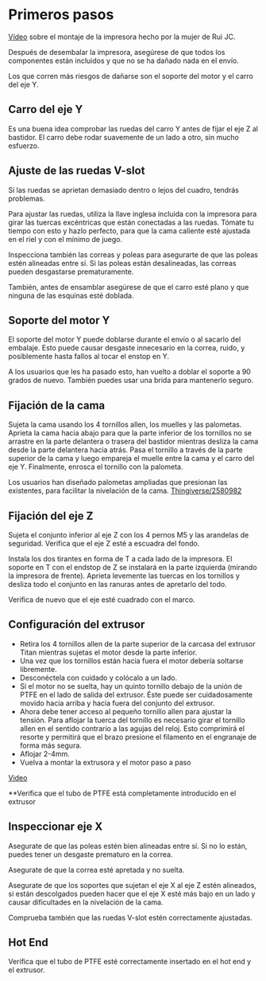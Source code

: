 # Primeros pasos


[Vídeo](https://www.youtube.com/watch?v=fiS3RKAHpXA) sobre el montaje de la impresora hecho por la mujer de Rui JC.

Después de desembalar la impresora, asegúrese de que todos los componentes están incluidos y que no se ha dañado nada en el envío.

Los que corren más riesgos de dañarse son el soporte del motor y el carro del eje Y.

## Carro del eje Y

Es una buena idea comprobar las ruedas del carro Y antes de fijar el eje Z al bastidor. El carro debe rodar suavemente de un lado a otro, sin mucho esfuerzo.

## Ajuste de las ruedas V-slot

Si las ruedas se aprietan demasiado dentro o lejos del cuadro, tendrás problemas.

Para ajustar las ruedas, utiliza la llave inglesa incluida con la impresora para girar las tuercas excéntricas que están conectadas a las ruedas. Tómate tu tiempo con esto y hazlo perfecto, para que la cama caliente esté ajustada en el riel y con el mínimo de juego.

Inspecciona también las correas y poleas para asegurarte de que las poleas estén alineadas entre sí. Si las poleas están desalineadas, las correas pueden desgastarse prematuramente.

También, antes de ensamblar asegúrese de que el carro esté plano y que ninguna de las esquinas esté doblada.

## Soporte del motor Y

El soporte del motor Y puede doblarse durante el envío o al sacarlo del embalaje. Esto puede causar desgaste innecesario en la correa, ruido, y posiblemente hasta fallos al tocar el enstop en Y.

A los usuarios que les ha pasado esto, han vuelto a doblar el soporte a 90 grados de nuevo. También puedes usar una brida para mantenerlo seguro.

## Fijación de la cama

Sujeta la cama usando los 4 tornillos allen, los muelles y las palometas. Aprieta la cama hacia abajo para que la parte inferior de los tornillos no se arrastre en la parte delantera o trasera del bastidor mientras desliza la cama desde la parte delantera hacia atrás. Pasa el tornillo a través de la parte superior de la cama y luego empareja el muelle entre la cama y el carro del eje Y. Finalmente, enrosca el tornillo con la palometa.

Los usuarios han diseñado palometas ampliadas que presionan las existentes, para facilitar la nivelación de la cama. 
[Thingiverse/2580982](https://www.thingiverse.com/thing:2580982)

## Fijación del eje Z

Sujeta el conjunto inferior al eje Z con los 4 pernos M5 y las arandelas de seguridad. Verifica que el eje Z esté a escuadra del fondo.

Instala los dos tirantes en forma de T a cada lado de la impresora. El soporte en T con el endstop de Z se instalará en la parte izquierda (mirando la impresora de frente). Aprieta levemente las tuercas en los tornillos y desliza todo el conjunto en las ranuras antes de apretarlo del todo.

Verifica de nuevo que el eje esté cuadrado con el marco.

## Configuración del extrusor

* Retira los 4 tornillos allen de la parte superior de la carcasa del extrusor Titan mientras sujetas el motor desde la parte inferior.
* Una vez que los tornillos están hacia fuera el motor debería soltarse libremente.
* Desconéctela con cuidado y colócalo a un lado.
* Si el motor no se suelta, hay un quinto tornillo debajo de la unión de PTFE en el lado de salida del extrusor. Éste puede ser cuidadosamente movido hacia arriba y hacia fuera del conjunto del extrusor.
* Ahora debe tener acceso al pequeño tornillo allen para ajustar la tensión. Para aflojar la tuerca del tornillo es necesario girar el tornillo allen en el sentido contrario a las agujas del reloj. Esto comprimirá el resorte y permitirá que el brazo presione el filamento en el engranaje de forma más segura.
* Aflojar 2-4mm.
* Vuelva a montar la extrusora y el motor paso a paso

[Video](https://www.youtube.com/watch?v=i1R7LTF9-uY&feature=youtu.be)

**Verifica que el tubo de PTFE está completamente introducido en el extrusor


## Inspeccionar eje X

Asegurate de que las poleas estén bien alineadas entre sí. Si no lo están, puedes tener un desgaste prematuro en la correa.

Asegurate de que la correa esté apretada y no suelta.

Asegurate de que los soportes que sujetan el eje X al eje Z estén alineados, si están descolgados pueden hacer que el eje X esté más bajo en un lado y causar dificultades en la nivelación de la cama.

Comprueba también que las ruedas V-slot estén correctamente ajustadas.

## Hot End

Verifica que el tubo de PTFE esté correctamente insertado en el hot end y el extrusor.

